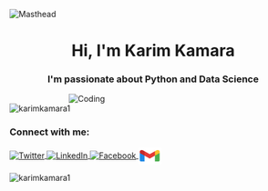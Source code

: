<!-- Masthead -->
![Masthead](https://mir-s3-cdn-cf.behance.net/project_modules/disp/475eb095746151.5e9ecde695f7a.gif)

<h1 align="center">Hi, I'm Karim Kamara</h1>
<h3 align="center">I'm passionate about Python and Data Science</h3>

<!-- Right-Aligned Image -->
<img align="right" alt="Coding" width="400" src="https://encrypted-tbn0.gstatic.com/images?q=tbn:ANd9GcRPmm1FCApzBZkF9XglZtezPl0ZxlglAKODiw&s">

<!-- Profile Views -->
<p align="left"> 
  <img src="https://komarev.com/ghpvc/?username=karimkamara1&label=Profile%20views&color=0e75b6&style=flat" alt="karimkamara1" />
</p>

<!-- Connect with Me Section -->
<h3 align="left">Connect with me:</h3>
<p align="left">
  <a href="https://twitter.com/kamarakarim2" target="_blank">
    <img align="center" src="https://raw.githubusercontent.com/rahuldkjain/github-profile-readme-generator/master/src/images/icons/Social/twitter.svg" alt="Twitter" height="30" width="40" />
  </a>
  <a href="https://linkedin.com/in/karim-kamara-49b415254" target="_blank">
    <img align="center" src="https://raw.githubusercontent.com/rahuldkjain/github-profile-readme-generator/master/src/images/icons/Social/linked-in-alt.svg" alt="LinkedIn" height="30" width="40" />
  </a>
  <a href="https://fb.com/karim.kamara.3532" target="_blank">
    <img align="center" src="https://raw.githubusercontent.com/rahuldkjain/github-profile-readme-generator/master/src/images/icons/Social/facebook.svg" alt="Facebook" height="30" width="40" />
  </a>
  <a href="mailto:kamarak388@gmail.com" target="_blank">
    <img align="center" src="https://raw.githubusercontent.com/rahuldkjain/github-profile-readme-generator/master/src/images/icons/Social/gmail.svg" alt="Email" height="30" width="40" />
  </a>
</p>

<!-- GitHub Stats -->
<p>
  <img align="center" src="https://github-readme-stats.vercel.app/api?username=karimkamara1&show_icons=true&locale=en" alt="karimkamara1" />
</p>